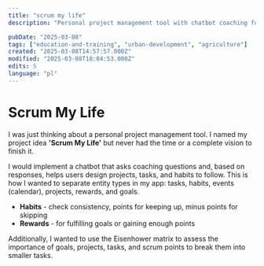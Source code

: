 ```yaml
---
title: "scrum my life"
description: "Personal project management tool with chatbot coaching for tasks, habits, and goals"

pubDate: "2025-03-08"
tags: ["education-and-training", "urban-development", "agriculture"]
created: "2025-03-08T14:57:57.000Z"
modified: "2025-03-08T18:04:53.000Z"
edits: 5
language: "pl"
---
```


# Scrum My Life

I was just thinking about a personal project management tool. I named my project idea **'Scrum My Life'** but never had the time or a complete vision to finish it.

I would implement a chatbot that asks coaching questions and, based on responses, helps users design projects, tasks, and habits to follow. This is how I wanted to separate entity types in my app: tasks, habits, events (calendar), projects, rewards, and goals.

- **Habits** - check consistency, points for keeping up, minus points for skipping
- **Rewards** - for fulfilling goals or gaining enough points

Additionally, I wanted to use the Eisenhower matrix to assess the importance of goals, projects, tasks, and scrum points to break them into smaller tasks.